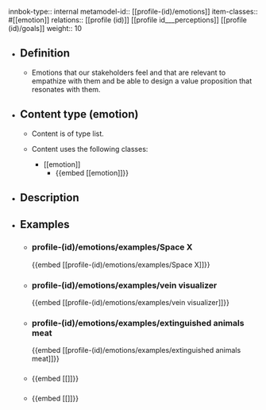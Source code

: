 innbok-type:: internal
metamodel-id:: [[profile-(id)/emotions]]
item-classes:: #[[emotion]]
relations:: [[profile (id)]] [[profile id___perceptions]] [[profile (id)/goals]]
weight:: 10

- ## Definition
  - Emotions that our stakeholders feel and that are relevant to empathize with them and be able to design a value proposition that resonates with them.
- ## Content type (emotion)
  - Content is of type list.
  
  - Content uses the following classes:
    - [[emotion]]
      - {{embed [[emotion]]}}
  
- ## Description
- ## Examples
  - ### profile-(id)/emotions/examples/Space X
    {{embed [[profile-(id)/emotions/examples/Space X]]}}
  - ### profile-(id)/emotions/examples/vein visualizer
    {{embed [[profile-(id)/emotions/examples/vein visualizer]]}}
  - ### profile-(id)/emotions/examples/extinguished animals meat
    {{embed [[profile-(id)/emotions/examples/extinguished animals meat]]}}
  - ### 
    {{embed [[]]}}
  - ### 
    {{embed [[]]}}
  

